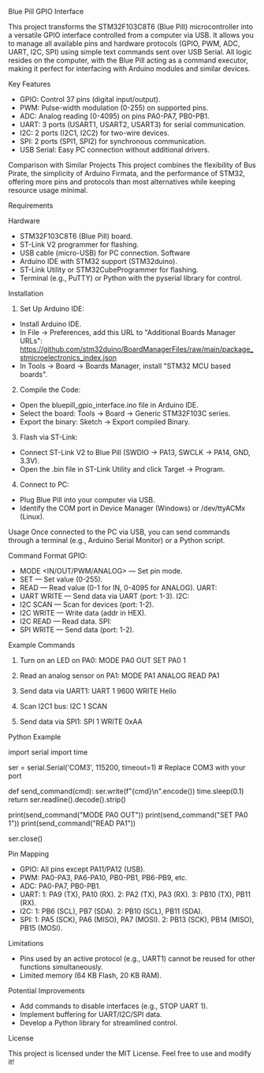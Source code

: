 Blue Pill GPIO Interface

This project transforms the STM32F103C8T6 (Blue Pill) microcontroller into a versatile GPIO interface controlled from a computer via USB. 
It allows you to manage all available pins and hardware protocols (GPIO, PWM, ADC, UART, I2C, SPI) using simple text commands sent over USB Serial. 
All logic resides on the computer, with the Blue Pill acting as a command executor, making it perfect for interfacing with Arduino modules and similar devices.

Key Features
- GPIO: Control 37 pins (digital input/output).
- PWM: Pulse-width modulation (0-255) on supported pins.
- ADC: Analog reading (0-4095) on pins PA0-PA7, PB0-PB1.
- UART: 3 ports (USART1, USART2, USART3) for serial communication.
- I2C: 2 ports (I2C1, I2C2) for two-wire devices.
- SPI: 2 ports (SPI1, SPI2) for synchronous communication.
- USB Serial: Easy PC connection without additional drivers.

Comparison with Similar Projects
This project combines the flexibility of Bus Pirate, the simplicity of Arduino Firmata, and the performance of STM32, 
offering more pins and protocols than most alternatives while keeping resource usage minimal.


Requirements

Hardware
- STM32F103C8T6 (Blue Pill) board.
- ST-Link V2 programmer for flashing.
- USB cable (micro-USB) for PC connection.
Software
- Arduino IDE with STM32 support (STM32duino).
- ST-Link Utility or STM32CubeProgrammer for flashing.
- Terminal (e.g., PuTTY) or Python with the pyserial library for control.


Installation
1. Set Up Arduino IDE:
- Install Arduino IDE.
- In File → Preferences, add this URL to "Additional Boards Manager URLs":
https://github.com/stm32duino/BoardManagerFiles/raw/main/package_stmicroelectronics_index.json
- In Tools → Board → Boards Manager, install "STM32 MCU based boards".

2. Compile the Code:
- Open the bluepill_gpio_interface.ino file in Arduino IDE.
- Select the board: Tools → Board → Generic STM32F103C series.
- Export the binary: Sketch → Export compiled Binary.

3. Flash via ST-Link:
- Connect ST-Link V2 to Blue Pill (SWDIO → PA13, SWCLK → PA14, GND, 3.3V).
- Open the .bin file in ST-Link Utility and click Target → Program.

4. Connect to PC:
- Plug Blue Pill into your computer via USB.
- Identify the COM port in Device Manager (Windows) or /dev/ttyACMx (Linux).


Usage
Once connected to the PC via USB, you can send commands through a terminal (e.g., Arduino Serial Monitor) or a Python script.

Command Format
GPIO:
- MODE <pin> <IN/OUT/PWM/ANALOG> — Set pin mode.
- SET <pin> <value> — Set value (0-255).
- READ <pin> — Read value (0-1 for IN, 0-4095 for ANALOG).
UART:
- UART <port> <baud> WRITE <data> — Send data via UART (port: 1-3).
I2C:
- I2C <port> SCAN — Scan for devices (port: 1-2).
- I2C <port> WRITE <addr> <data> — Write data (addr in HEX).
- I2C <port> READ <addr> <bytes> — Read data.
SPI:
- SPI <port> WRITE <data> — Send data (port: 1-2).


Example Commands

1. Turn on an LED on PA0:
MODE PA0 OUT
SET PA0 1

2. Read an analog sensor on PA1:
MODE PA1 ANALOG
READ PA1

3. Send data via UART1:
UART 1 9600 WRITE Hello

4. Scan I2C1 bus:
I2C 1 SCAN

5. Send data via SPI1:
SPI 1 WRITE 0xAA


Python Example

import serial
import time

ser = serial.Serial('COM3', 115200, timeout=1)  # Replace COM3 with your port

def send_command(cmd):
    ser.write(f"{cmd}\n".encode())
    time.sleep(0.1)
    return ser.readline().decode().strip()

print(send_command("MODE PA0 OUT"))
print(send_command("SET PA0 1"))
print(send_command("READ PA1"))

ser.close()


Pin Mapping
- GPIO: All pins except PA11/PA12 (USB).
- PWM: PA0-PA3, PA6-PA10, PB0-PB1, PB6-PB9, etc.
- ADC: PA0-PA7, PB0-PB1.
- UART:
  1: PA9 (TX), PA10 (RX).
  2: PA2 (TX), PA3 (RX).
  3: PB10 (TX), PB11 (RX).
- I2C:
  1: PB6 (SCL), PB7 (SDA).
  2: PB10 (SCL), PB11 (SDA).
- SPI:
  1: PA5 (SCK), PA6 (MISO), PA7 (MOSI).
  2: PB13 (SCK), PB14 (MISO), PB15 (MOSI).

Limitations
- Pins used by an active protocol (e.g., UART1) cannot be reused for other functions simultaneously.
- Limited memory (64 KB Flash, 20 KB RAM).

Potential Improvements
- Add commands to disable interfaces (e.g., STOP UART 1).
- Implement buffering for UART/I2C/SPI data.
- Develop a Python library for streamlined control.

License

This project is licensed under the MIT License. Feel free to use and modify it!




